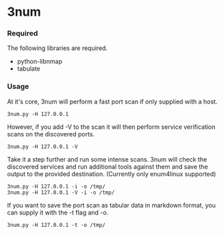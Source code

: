 # 3num

### Required

The following libraries are required.

- python-libnmap
- tabulate

### Usage

At it's core, 3num will perform a fast port scan if only supplied with a host. 

```
3num.py -H 127.0.0.1
```

However, if you add -V to the scan it will then perform service verification scans on the discovered ports.

```
3num.py -H 127.0.0.1 -V
```

Take it a step further and run some intense scans. 3num will check the discovered services and run additional tools against them and save the output
to the provided destination.
(Currently only enum4linux supported)

```
3num.py -H 127.0.0.1 -i -o /tmp/
3num.py -H 127.0.0.1 -V -i -o /tmp/
```

If you want to save the port scan as tabular data in markdown format, you can supply it with the -t flag and -o. 

```
3num.py -H 127.0.0.1 -t -o /tmp/
```
